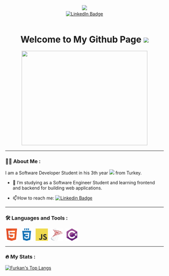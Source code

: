 <div id="header" align="center">
    <img src="https://media.giphy.com/media/v1.Y2lkPTc5MGI3NjExbGplMWg3em4xOHJrdzh3d2t2dGUwaGRjenVmMnVqdGpzaTc0eGs0byZlcD12MV9pbnRlcm5hbF9naWZfYnlfaWQmY3Q9Zw/du3J3cXyzhj75IOgvA/giphy.gif"
        width="100" />
    <div id="badges">
        <a href="https://www.linkedin.com/in/furkankaradenizz/">
            <img src="https://img.shields.io/badge/LinkedIn-blue?style=for-the-badge&logo=linkedin&logoColor=white"
                alt="LinkedIn Badge" />
        </a>
        <!--<a href="your-youtube-URL">
            <img src="https://img.shields.io/badge/YouTube-red?style=for-the-badge&logo=youtube&logoColor=white" alt="Youtube Badge"/>
          </a>
          <a href="your-twitter-URL">
            <img src="https://img.shields.io/badge/Twitter-blue?style=for-the-badge&logo=twitter&logoColor=white" alt="Twitter Badge"/>
          </a>
            -->
    </div>
    <img src="https://komarev.com/ghpvc/?username=Suqbs&style=flat-square&color=blue" alt="" />
    <h1>
        Welcome to My Github Page
        <img src="https://media.giphy.com/media/hvRJCLFzcasrR4ia7z/giphy.gif" width="30px" />
    </h1>
</div>
<div align="center">
    <img src="https://media.giphy.com/media/v1.Y2lkPTc5MGI3NjExNmttMGtkeWZjcndiY3c0M3I0czJtbTFmb2s5aTQ4OXBpanp0NTBnZyZlcD12MV9pbnRlcm5hbF9naWZfYnlfaWQmY3Q9Zw/MeJgB3yMMwIaHmKD4z/giphy.gif"
        width="400" height="300" />
</div>

---

### :man_technologist: About Me :

I am a Software Developer Student in his 3th year <img src="https://media.giphy.com/media/WUlplcMpOCEmTGBtBW/giphy.gif"
    width="30"> from Turkey.

- :telescope: I’m studying as a Software Engineer Student and learning frontend and backend for building web
applications.

- :mailbox:How to reach me: [![Linkedin
Badge](https://img.shields.io/badge/LinkedIn-0077B5?style=for-the-badge&logo=linkedin&logoColor=white)](https://www.linkedin.com/in/furkankaradenizz/)

---

### :hammer_and_wrench: Languages and Tools :

<div>
    <img src="https://github.com/devicons/devicon/blob/master/icons/html5/html5-original.svg" title="HTML5" alt="HTML"
        width="40" height="40" />&nbsp;
    <img src="https://github.com/devicons/devicon/blob/master/icons/css3/css3-plain-wordmark.svg" title="CSS3" alt="CSS"
        width="40" height="40" />&nbsp;
    <img src="https://github.com/devicons/devicon/blob/master/icons/javascript/javascript-original.svg"
        title="JavaScript" alt="JavaScript" width="40" height="40" />&nbsp;
    <img src="https://github.com/devicons/devicon/blob/master/icons/microsoftsqlserver/microsoftsqlserver-original.svg"
        title="MSSQL" alt="MSSQL" width="40" height="40" />&nbsp;
    <img src="https://github.com/devicons/devicon/blob/master/icons/csharp/csharp-original.svg" title="CSHARP"
        alt="CSHARP" width="40" height="40" />&nbsp;
</div>

---

### :fire: My Stats :

[![Furkan's Top
Langs](https://github-readme-stats.vercel.app/api/top-langs/?username=Suqbs&layout=compact&theme=vision-friendly-dark)](https://github.com/anuraghazra/github-readme-stats)
